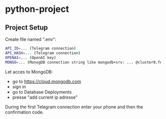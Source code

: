 # python-project

## Project Setup

Create file named ".env":
```sh
API_ID=... (Telegram connection)
API_HASH=... (Telegram connection)
OPENAI=... (OpenAI key)
MONGO=... (MonogDB connection string like mongodb+srv: ... @cluster0.fnbrrzu.mongodb.net/?retryWrites=true&w=majority
```

Let acces to MongoDB:
- go to https://cloud.mongodb.com 
- sign in 
- go to Database Deployments
- presse "add current ip adresse"

During the first Telegram connection enter your phone and then the confirmation code.
